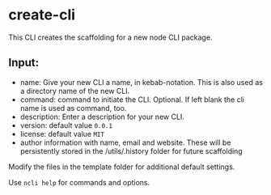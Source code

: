 # create-cli

This CLI creates the scaffolding for a new node CLI package. 

## Input: 
- name: Give your new CLI a name, in kebab-notation.  This is also used as a directory name of the new CLI. 
- command: command to initiate the CLI. Optional. If left blank the cli name is used as command, too. 
- description: Enter a description for your new CLI. 
- version: default value `0.0.1` 
- license: default value `MIT`
- author information with name, email and website. These will be persistently stored in the /utils/.history folder for future scaffolding


Modify the files in the template folder for additional default settings. 

Use `ncli help` for commands and options. 
